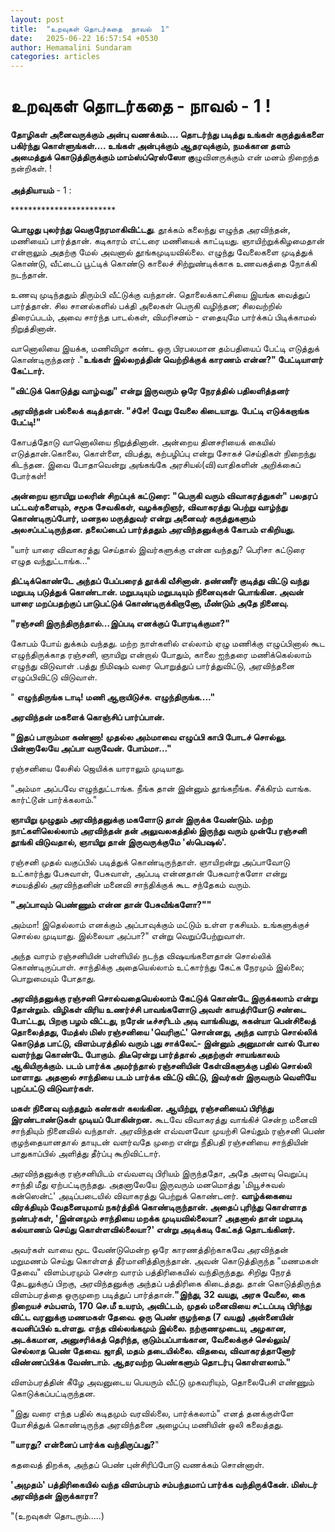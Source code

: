 ```yaml
---
layout: post
title:  "உறவுகள் தொடர்கதை  நாவல்  1"
date:   2025-06-22 16:57:54 +0530
author: Hemamalini Sundaram
categories: articles
---
```


#  உறவுகள் தொடர்கதை - நாவல் - 1 ! 

**தோழிகள் அனைவருக்கும் அன்பு வணக்கம்\.... தொடர்ந்து படித்து உங்கள் கருத்துக்களை
பகிர்ந்து கொள்ளுங்கள்\.... உங்கள் அன்புக்கும் ஆதரவுக்கும், நமக்கான தளம் அமைத்துக்
கொடுத்திருக்கும் மாம்ஸ்ப்ரெஸ்ஸோ கு**ழுவினருக்கும் என் மனம் நிறைந்த நன்றிகள். !\
\
**அத்தியாயம்** - 1 :

\*\*\*\*\*\*\*\*\*\*\*\*\*\*\*\*\*\*\*\*\*\*\*\*

**பொழுது புலர்ந்து வெகுநேரமாகிவிட்டது**. தூக்கம் கலைந்து எழுந்த அரவிந்தன்,
மணியைப் பார்த்தான். கடிகாரம் எட்டரை மணியைக் காட்டியது. ஞாயிற்றுக்கிழமைதான் என்றாலும்
அதற்கு மேல் அவனால் தூங்கமுடியவில்லை. எழுந்து வேலைகளை முடித்துக் கொண்டு, வீட்டைப்
பூட்டிக் கொண்டு காலைச் சிற்றுண்டிக்காக உணவகத்தை நோக்கி நடந்தான்.

உணவு முடிந்ததும் திரும்பி வீட்டுக்கு வந்தான். தொலைக்காட்சியை இயங்க வைத்துப் பார்த்தான்.
சில சானல்களில் பக்தி அலைகள் பெருகி வழிந்தன; சிலவற்றில் திரைப்படம், அவை சார்ந்த
பாடல்கள், விமரிசனம் - எதையுமே பார்க்கப் பிடிக்காமல் நிறுத்தினான்.

வானொலியை இயக்க, மணிவிழா கண்ட ஒரு பிரபலமான தம்பதியைப் பேட்டி எடுத்துக்
கொண்டிருந்தனர் .\"**உங்கள் இல்லறத்தின் வெற்றிக்குக் காரணம் என்ன?\" பேட்டியாளர்
கேட்டார்.**

**\"விட்டுக் கொடுத்து வாழ்வது\" என்று இருவரும் ஒரே நேரத்தில் பதிலளித்தனர்**

**அரவிந்தன் பல்லைக் கடித்தான். \"ச்சே! வேறு வேலை கிடையாது. பேட்டி எடுக்கறாங்க
பேட்டி!\"**

கோபத்தோடு வானொலியை நிறுத்தினான். அன்றைய தினசரியைக் கையில் எடுத்தான்.கொலை,
கொள்ளை, விபத்து, கற்பழிப்பு என்று சோகச் செய்திகள் நிறைந்து கிடந்தன. இவை
போதாவென்று அங்கங்கே அரசியல்(வி)வாதிகளின் அறிக்கைப் போர்கள்!

**அன்றைய ஞாயிறு மலரின் சிறப்புக் கட்டுரை: \"பெருகி வரும் விவாகரத்துகள்\" பலதரப்
பட்டவர்களையும், சமூக சேவகிகள், வழக்கறிஞர், விவாகரத்து பெற்று வாழ்ந்து
கொண்டிருப்போர், மனநல மருத்துவர் என்று அனைவர் கருத்துகளும் அலசப்பட்டிருந்தன.
தலைப்பைப் பார்த்ததும் அரவிந்தனுக்குக் கோபம் எகிறியது.**

\"யார் யாரை விவாகரத்து செய்தால் இவர்களுக்கு என்ன வந்தது? பெரிசா கட்டுரை எழுத
வந்துட்டாங்க\...\"

**திட்டிக்கொண்டே அந்தப் பேப்பரைத் தூக்கி வீசினான். தண்ணீர் குடித்து விட்டு வந்து மறுபடி
படுத்துக் கொண்டான். மறுபடியும் மறுபடியும் நினைவுகள் பொங்கின. அவன் யாரை
மறப்பதற்குப் பாடுபட்டுக் கொண்டிருக்கிறானோ, மீண்டும் அதே நினைவு.**

**\"ரஞ்சனி இருந்திருந்தால்\...இப்படி எனக்குப் போரடிக்குமா?\"**

கோபம் போய் துக்கம் வந்தது. மற்ற நாள்களில் எல்லாம் ஏழு மணிக்கு எழுப்பினால் கூட
எழுந்திருக்காத ரஞ்சனி, ஞாயிறு என்றால் போதும், காலை ஐந்தரை மணிக்கெல்லாம் எழுந்து
விடுவாள் .பத்து நிமிஷம் வரை பொறுத்துப் பார்த்துவிட்டு, அரவிந்தனை எழுப்பிவிட்டு
விடுவாள்.

" **எழுந்திருங்க டாடி! மணி ஆறாயிடுச்சு. எழுந்திருங்க\....\"**

**அரவிந்தன் மகளைக் கொஞ்சிப் பார்ப்பான்.**

**\"இதப் பாரும்மா கண்ணா! முதல்ல அம்மாவை எழுப்பி காபி போடச் சொல்லு. பின்னாலேயே
அப்பா வருவேன். போம்மா\...\"**

ரஞ்சனியை லேசில் ஜெயிக்க யாராலும் முடியாது.

\"அம்மா அப்பவே எழுந்துட்டாங்க. நீங்க தான் இன்னும் தூங்கறீங்க. சீக்கிரம் வாங்க. கார்ட்டூன்
பார்க்கலாம்.\"

**ஞாயிறு முழுதும் அரவிந்தனுக்கு மகளோடு தான் இருக்க வேண்டும். மற்ற நாட்களிலெல்லாம்
அரவிந்தன் தன் அலுவலகத்தில் இருந்து வரும் முன்பே ரஞ்சனி தூங்கி விடுவதால், ஞாயிறு தான்
இருவருக்குமே \'ஸ்பெஷல்\'.**

ரஞ்சனி முதல் வகுப்பில் படித்துக் கொண்டிருந்தாள். ஞாயிறன்று அப்பாவோடு உட்கார்ந்து
பேசுவாள், பேசுவாள், அப்படி என்னதான் பேசுவார்களோ என்று சமயத்தில் அரவிந்தனின் மனைவி
சாந்திக்குக் கூட சந்தேகம் வரும்.

**\"அப்பாவும் பெண்ணும் என்ன தான் பேசுவீங்களோ?\"\"**

அம்மா! இதெல்லாம் எனக்கும் அப்பாவுக்கும் மட்டும் உள்ள ரகசியம். உங்களுக்குச் சொல்ல
முடியாது. இல்லையா அப்பா?\" என்று வெறுப்பேற்றுவாள்.

அந்த வாரம் ரஞ்சனியின் பள்ளியில் நடந்த விஷயங்களைதான் சொல்லிக் கொண்டிருப்பாள்.
சாந்திக்கு அதையெல்லாம் உட்கார்ந்து கேட்க நேரமும் இல்லை; பொறுமையும் போதாது.

**அரவிந்தனுக்கு ரஞ்சனி சொல்வதையெல்லாம் கேட்டுக் கொண்டே இருக்கலாம் என்று தோன்றும்.
விழிகள் விரிய உணர்ச்சி பாவங்களோடு அவள் காயத்ரியோடு சண்டை போட்டது, பிறகு பழம்
விட்டது, நரேன் டீச்சரிடம் அடி வாங்கியது, சுகன்யா பென்சிலைத் தொலைத்தது, மேத்ஸ் மிஸ்
ரஞ்சனியை \'வெரிகுட்\' சொன்னது, அந்த வாரம் சொல்லிக் கொடுத்த பாட்டு, விளம்பரத்தில்
வரும் புது சாக்லேட்- இன்னும் அனுமான் வால் போல வளர்ந்து கொண்டே போகும். திடீரென்று
பார்த்தால் அதற்குள் சாயங்காலம் ஆகியிருக்கும். படம் பார்க்க அமர்ந்தால் ரஞ்சனியின்
கேள்விகளுக்கு பதில் சொல்லி மாளாது. அதனால் சாந்தியை படம் பார்க்க விட்டு விட்டு,
இவர்கள் இருவரும் வெளியே புறப்பட்டு விடுவார்கள்.**

**மகள் நினைவு வந்ததும் கண்கள் கலங்கின. ஆயிற்று, ரஞ்சனியைப் பிரிந்து இரண்டாண்டுகள்
முடியப் போகின்றன.** கூடவே விவாகரத்து வாங்கிச் சென்ற மனைவி சாந்தியும் நினைவில்
வந்தாள். அரவிந்தன் எவ்வளவோ முயற்சி செய்தும் ரஞ்சனி பெண் குழந்தையானதால் தாயுடன்
வளர்வதே முறை என்று நீதிபதி ரஞ்சனியை சாந்தியின் பாதுகாப்பில் அளித்து தீர்ப்பு
கூறிவிட்டார்.

அரவிந்தனுக்கு ரஞ்சனியிடம் எவ்வளவு பிரியம் இருந்ததோ, அதே அளவு வெறுப்பு சாந்தி மீது
ஏற்பட்டிருந்தது. அதனாலேயே இருவரும் மனமொத்து \'மியூச்சுவல் கன்ஸென்ட்\' அடிப்படையில்
விவாகரத்து பெற்றுக் கொண்டனர். **வாழ்க்கையை விரக்தியும் வேதனையுமாய் நகர்த்திக்
கொண்டிருந்தான். அதைப் புரிந்து கொள்ளாத நண்பர்கள், \'இன்னமும் சாந்தியை மறக்க
முடியவில்லையா? அதனால் தான் மறுபடி கல்யாணம் செய்து கொள்ளவில்லையா?\' என்று அடிக்கடி
கேட்கத் தொடங்கினர்.**

அவர்கள் வாயை மூட வேண்டுமென்ற ஒரே காரணத்திற்காகவே அரவிந்தன் மறுமணம் செய்து கொள்ளத்
தீர்மானித்திருந்தான். அவன் கொடுத்திருந்த \"மணமகள் தேவை\" விளம்பரமும் சென்ற வாரம்
பத்திரிகையில் வந்திருந்தது. சிறிது நேரத் தேடலுக்குப் பிறகு, அரவிந்தனுக்கு அந்தப்
பத்திரிகை கிடைத்தது. தான் கொடுத்திருந்த விளம்பரத்தை ஒருமுறை படித்துப்
பார்த்தான்.**\"இந்து, 32 வயது, அரசு வேலை, கை நிறையச் சம்பளம், 170 செ.மீ உயரம்,
அவிட்டம், முதல் மனைவியை சட்டப்படி பிரிந்து விட்ட வரனுக்கு மணமகள் தேவை. ஒரு பெண்
குழந்தை (7 வயது) அன்னையின் கவனிப்பில் உள்ளது. எந்த வில்லங்கமும் இல்லை. நற்குணமுடைய,
அழகான, அடக்கமான, அனுசரிக்கத் தெரிந்த, குடும்பப்பாங்கான, வேலைக்குச் செல்லும்/ செல்லாத
பெண் தேவை. ஜாதி, மதம் தடையில்லை. விதவை, விவாகரத்தானோர் விண்ணப்பிக்க வேண்டாம்.
ஆதரவற்ற பெண்களும் தொடர்பு கொள்ளலாம்.\"**

விளம்பரத்தின் கீழே அவனுடைய பெயரும் வீட்டு முகவரியும், தொலைபேசி எண்ணும்
கொடுக்கப்பட்டிருந்தன.

\"இது வரை எந்த பதில் கடிதமும் வரவில்லை, பார்க்கலாம்\" எனத் தனக்குள்ளே யோசித்துக்
கொண்டிருந்த அரவிந்தனை அழைப்பு மணியின் ஒலி கலைத்தது.

**\"யாரது? என்னைப் பார்க்க வந்திருப்பது?**\"

கதவைத் திறக்க, அந்தப் பெண் புன்சிரிப்போடு வணக்கம் சொன்னாள்.

**\'அமுதம்\' பத்திரிகையில் வந்த விளம்பரம் சம்பந்தமாப் பார்க்க வந்திருக்கேன். மிஸ்டர்
அரவிந்தன் இருக்காரா?**

\"(உறவுகள் தொடரும்\.....)
